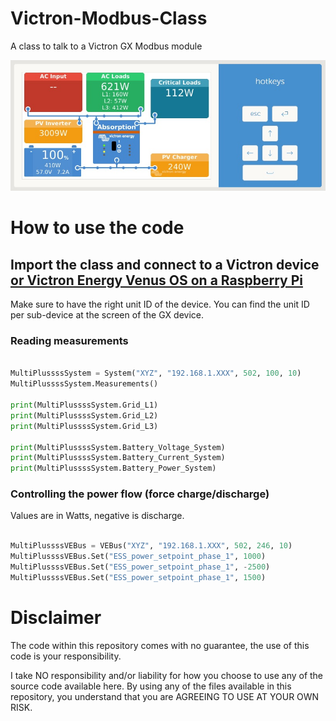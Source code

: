# Victron-Modbus-Class
A class to talk to a Victron GX Modbus module

![Victron](https://github.com/HarmvandenBrink/Victron-Modbus-Class/blob/main/Victron.jpg "Victron")

# How to use the code
## Import the class and connect to a Victron device [or Victron Energy Venus OS on a Raspberry Pi](https://github.com/victronenergy/venus/wiki/raspberrypi-install-venus-image)

Make sure to have the right unit ID of the device. You can find the unit ID per sub-device at the screen of the GX device.


### Reading measurements
```python

MultiPlussssSystem = System("XYZ", "192.168.1.XXX", 502, 100, 10)
MultiPlussssSystem.Measurements()

print(MultiPlussssSystem.Grid_L1)
print(MultiPlussssSystem.Grid_L2)
print(MultiPlussssSystem.Grid_L3)

print(MultiPlussssSystem.Battery_Voltage_System)
print(MultiPlussssSystem.Battery_Current_System)
print(MultiPlussssSystem.Battery_Power_System)

```

### Controlling the power flow (force charge/discharge)

Values are in Watts, negative is discharge.

```python

MultiPlussssVEBus = VEBus("XYZ", "192.168.1.XXX", 502, 246, 10)
MultiPlussssVEBus.Set("ESS_power_setpoint_phase_1", 1000)
MultiPlussssVEBus.Set("ESS_power_setpoint_phase_1", -2500)
MultiPlussssVEBus.Set("ESS_power_setpoint_phase_1", 1500)

```

# Disclaimer

The code within this repository comes with no guarantee, the use of this code is your responsibility.

I take NO responsibility and/or liability for how you choose to use any of the source code available here. By using any of the files available in this repository, you understand that you are AGREEING TO USE AT YOUR OWN RISK.
